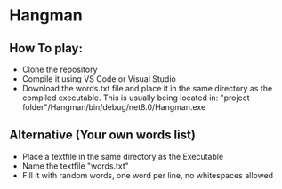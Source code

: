 # Hangman

## How To play: 
* Clone the repository
* Compile it using VS Code or Visual Studio
* Download the words.txt file and place it in the same directory as the compiled executable.
  This is usually being located in: "project folder"/Hangman/bin/debug/net8.0/Hangman.exe

## Alternative (Your own words list)
* Place a textfile in the same directory as the Executable
* Name the textfile "words.txt"
* Fill it with random words, one word per line, no whitespaces allowed
